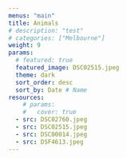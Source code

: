 ```yaml
---
menus: "main"
title: Animals
# description: "test"
# categories: ["Melbourne"]
weight: 9
params:
  # featured: true
  featured_image: DSC02515.jpeg
  theme: dark
  sort_order: desc
  sort_by: Date # Name 
resources:
    # params:
    #   cover: true
  - src: DSC02760.jpeg
  - src: DSC02515.jpeg
  - src: DSC00014.jpeg
  - src: DSF4613.jpeg
---
```


